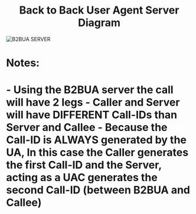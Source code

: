 <div align="center">
    <h1>Back to Back User Agent Server Diagram</h1>
</div>


![B2BUA SERVER](https://github.com/git-mo-betta/VoIP/assets/119739482/ddc0abca-b015-4421-920e-e9e4a071a9fd)

<h1>Notes:<h1/>
- Using the B2BUA server the call will have 2 legs 
- Caller and Server will have DIFFERENT Call-IDs than Server and Callee
- Because the Call-ID is ALWAYS generated by the UA, In this case the Caller generates the first Call-ID and the Server, acting as a UAC generates the second Call-ID (between B2BUA and Callee) 